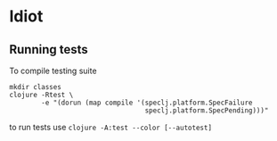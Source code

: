 # Idiot


## Running tests

To compile testing suite
```
mkdir classes
clojure -Rtest \
        -e "(dorun (map compile '(speclj.platform.SpecFailure
                                  speclj.platform.SpecPending)))"
```

to run tests use `clojure -A:test --color [--autotest]`